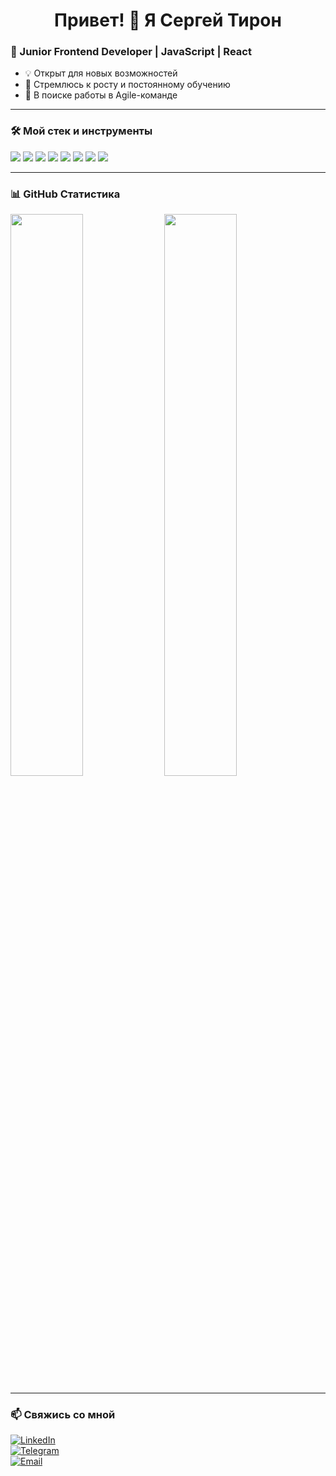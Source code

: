 <h1 align="center">Привет! 👋 Я Сергей Тирон</h1>

### 🚀 Junior Frontend Developer | JavaScript | React  
- 💡 Открыт для новых возможностей  
- 🎯 Стремлюсь к росту и постоянному обучению  
- 🔎 В поиске работы в Agile-команде  

---

### 🛠️ Мой стек и инструменты  
<p align="left">
  <img src="https://img.shields.io/badge/-HTML5-E34F26?logo=html5&logoColor=white&style=for-the-badge" />
  <img src="https://img.shields.io/badge/-CSS3-1572B6?logo=css3&logoColor=white&style=for-the-badge" />
  <img src="https://img.shields.io/badge/-JavaScript-F7DF1E?logo=javascript&logoColor=black&style=for-the-badge" />
  <img src="https://img.shields.io/badge/-React-61DAFB?logo=react&logoColor=black&style=for-the-badge" />
  <img src="https://img.shields.io/badge/-Redux-764ABC?logo=redux&logoColor=white&style=for-the-badge" />
  <img src="https://img.shields.io/badge/-Git-F05032?logo=git&logoColor=white&style=for-the-badge" />
  <img src="https://img.shields.io/badge/-GitHub-181717?logo=github&logoColor=white&style=for-the-badge" />
  <img src="https://img.shields.io/badge/-Figma-F24E1E?logo=figma&logoColor=white&style=for-the-badge" />
</p>

---

### 📊 GitHub Статистика  
<p align="left">
  <img src="https://github-readme-stats.vercel.app/api?username=ТВОЙ_GITHUB_НИК&show_icons=true&theme=radical" width="48%" />
  <img src="https://github-readme-stats.vercel.app/api/top-langs/?username=ТВОЙ_GITHUB_НИК&layout=compact&theme=radical" width="48%" />
</p>

---

### 📫 Свяжись со мной  
[![LinkedIn](https://img.shields.io/badge/-LinkedIn-0077B5?logo=linkedin&logoColor=white&style=for-the-badge)](https://www.linkedin.com/in/ТВОЙ_ЛИНКЕДИН)  
[![Telegram](https://img.shields.io/badge/-Telegram-26A5E4?logo=telegram&logoColor=white&style=for-the-badge)](https://t.me/ТВОЙ_ТЕЛЕГРАМ)  
[![Email](https://img.shields.io/badge/-Email-D14836?logo=gmail&logoColor=white&style=for-the-badge)](mailto:ТВОЙ_EMAIL)  
